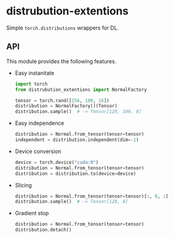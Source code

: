 # distrubution-extentions

Simple `torch.distributions` wrappers for DL.

## API

This module provides the following features.

- Easy instanitate

    ```python
    import torch
    from distrubution_extentions import NormalFactory

    tensor = torch.rand([256, 100, 16])
    distribution = NormalFactory()(Tensor)
    distribution.sample()  # -> Tensor[128, 100, 8]
    ```

- Easy independence

    ```python
    distribution = Normal.from_tensor(tensor=tensor)
    independent = distribution.independent(dim=-1)
    ```

- Device conversion

    ```python
    device = torch.device("cuda:0")
    distribution = Normal.from_tensor(tensor=tensor)
    distribution = distribution.to(device=device)
    ```

- Slicing

    ```python
    distribution = Normal.from_tensor(tensor=tensor)[:, 0, :]
    distribution.sample()  # -> Tensor[128, 8]
    ```

- Gradient stop

    ```python
    distribution = Normal.from_tensor(tensor=tensor)
    distribution.detach()
    ```
